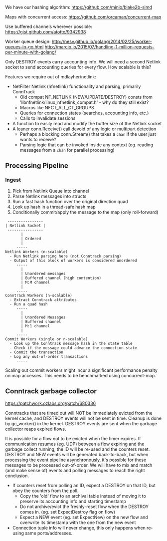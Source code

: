 We have our hashing algorithm:
https://github.com/minio/blake2b-simd

Maps with concurrent access:
https://github.com/orcaman/concurrent-map

Use buffered channels wherever possible:
https://gist.github.com/atotto/9342938

Worker queue design:
http://nesv.github.io/golang/2014/02/25/worker-queues-in-go.html
http://marcio.io/2015/07/handling-1-million-requests-per-minute-with-golang/

Only DESTROY events carry accounting info. We will need a second Netlink socket to send accounting queries for every flow. How scalable is this?

Features we require out of mdlayher/netlink:

- NetFilter Netlink (nfnetlink) functionality and parsing, primarily ConnTrack
  * Old compat NF_NETLINK (NEW/UPDATE/DESTROY) consts from 'libnfnetlink/linux_nfnetlink_compat.h' - why do they still exist?
  * Macros like NFCT_ALL_CT_GROUPS
  * Queries for connection states (searches, accounting info, etc.)
  * Calls to invalidate sessions
- A function to easily read and modify the buffer size of the Netlink socket
- A leaner conn.Receive() call devoid of any logic or multipart detection
  * Perhaps a blocking conn.Stream() that takes a `chan` if the user just wants to receive?
  * Parsing logic that can be invoked inside any context (eg. reading messages from a `chan` for parallel processing)


## Processing Pipeline

### Ingest

1. Pick from Netlink Queue into channel
2. Parse Netlink messages into structs
3. Run a fast hash function over the original direction quad
4. Look up hash in a thread-safe hash map
5. Conditionally commit/apply the message to the map (only roll-forward)

```
 ----------------
| Netlink Socket |
 ----------------
       |
       | Ordered
       |
     -----
Netlink Workers (n-scalable)
  - Run Netlink parsing here (not Conntrack parsing)
  - Output of this block of workers is considered unordered
     -----
       |
       | Unordered messages
       | Buffered channel (high contention)
       | M:M channel
       |
     -----
Conntrack Workers (n-scalable)
  - Extract Conntrack attributes
  - Run a quad hash
     -----
       |
       | Unordered Messages
       | Buffered channel
       | M:1 channel
       |
     -----
Commit Workers (single or n-scalable)
  - Look up the Conntrack message hash in the state table
  - Check if the message could advance the connection state
  - Commit the transaction
  - Log any out-of-order transactions
     -----
```

Scaling out commit workers might incur a significant performance penalty
on map accesses. This needs to be benchmarked using concurrent-map.

Conntrack garbage collector
---
https://patchwork.ozlabs.org/patch/680336

Conntracks that are timed out will NOT be immediately evicted from the kernel cache, and DESTROY events will not be sent in time.
Cleanup is done by gc_worker() in the kernel. DESTROY events are sent when the garbage collector reaps expired flows.

It is possible for a flow not to be evicted when the timer expires. If communication resumes (eg. UDP)
between a flow expiring and the garbage collect running, the ID will be re-used and the counters reset.
DESTROY and NEW events will be generated back-to-back, but when processing the event pipeline asynchronously,
it's possible for these messages to be processed out-of-order. We will have to mix and match (and make sense of)
events and polling messages to reach the right conclusion.

- If counters reset from polling an ID, expect a DESTROY on that ID, but obey the counters from the poll.
  * Copy the 'old' flow to an archival table instead of moving it to preserve its accounting info and starting timestamp
  * Do not archive/evict the freshly-reset flow when the DESTROY comes in. (eg. set ExpectDestroy flag on flow)
  * Expect a NEW event (eg. set ExpectNew) on the new flow and overwrite its timestamp with the one from the new event
- Connection tuple info will never change, this only happens when re-using same ports/addresses.
